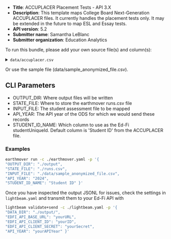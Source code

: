 * **Title**: ACCUPLACER Placement Tests - API 3.X
* **Description**: This template maps College Board Next-Generation ACCUPLACER files. It currently handles the placement tests only. It may be extended in the future to map ESL and Essay tests.
* **API version**: 5.2
* **Submitter name**: Samantha LeBlanc
* **Submitter organization**: Education Analytics

To run this bundle, please add your own source file(s) and column(s):
<details>
<summary><code>data/accuplacer.csv</code></summary>
This template will only work with the ACCUPLACER placement test results file.
</details>

Or use the sample file (data/sample_anonymized_file.csv).

## CLI Parameters
- OUTPUT_DIR: Where output files will be written
- STATE_FILE: Where to store the earthmover runs.csv file
- INPUT_FILE: The student assessment file to be mapped
- API_YEAR: The API year of the ODS for which we would send these records
- STUDENT_ID_NAME: Which column to use as the Ed-Fi studentUniqueId. Default column is 'Student ID' from the ACCUPLACER file.

### Examples
```bash
earthmover run -c ./earthmover.yaml -p '{
"OUTPUT_DIR": "./output",
"STATE_FILE": "./runs.csv",
"INPUT_FILE": "./data/sample_anonymized_file.csv",
"API_YEAR": "2024",
"STUDENT_ID_NAME": "Student ID" }'
```

Once you have inspected the output JSONL for issues, check the settings in `lightbeam.yaml` and transmit them to your Ed-Fi API with
```bash
lightbeam validate+send -c ./lightbeam.yaml -p '{
"DATA_DIR": "./output/",
"EDFI_API_BASE_URL": "yourURL",
"EDFI_API_CLIENT_ID": "yourID",
"EDFI_API_CLIENT_SECRET": "yourSecret",
"API_YEAR": "yourAPIYear" }'
```